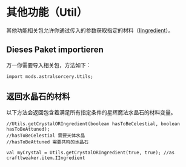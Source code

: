 # 其他功能（Util）

其他功能相关包允许你通过传入的参数获取指定的材料（[IIngredient](/Vanilla/Variable_Types/IIngredient/)）。

## Dieses Paket importieren

万一你需要导入相关包，方法如下：

```zenscript
import mods.astralsorcery.Utils;
```

## 返回水晶石的材料

以下方法会返回包含着满足所有指定条件的星辉魔法水晶石的材料变量。

```zenscript
//Utils.getCrystalORIngredient(boolean hasToBeCelestial, boolean hasToBeAttuned);
//hasToBeCelestial 需要天体水晶
//hasToBeAttuned 需要共鸣的水晶石

val myCrystal = Utils.getCrystalORIngredient(true, true); //as crafttweaker.item.IIngredient
```